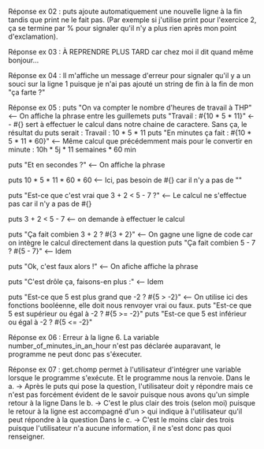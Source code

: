 Réponse ex 02 : puts ajoute automatiquement une nouvelle ligne à la fin tandis que print ne le fait pas. (Par exemple si j'utilise print pour l'exercice 2, ça se termine par % pour signaler qu'il n'y a plus rien après mon point d'exclamation). 

Réponse ex 03 : À REPRENDRE PLUS TARD car chez moi il dit quand même bonjour...

Réponse ex 04 : Il m'affiche un message d'erreur pour signaler qu'il y a un souci sur la ligne 1 puisque je n'ai pas ajouté un string de fin à la fin de mon "ça farte ?"

Réponse ex 05 : 
puts "On va compter le nombre d'heures de travail à THP" <-- On affiche la phrase entre les guillemets
puts "Travail : #{10 * 5 * 11}" <-- #{} sert à effectuer le calcul dans notre chaine de caractere. Sans ça, le résultat du puts serait : Travail : 10 * 5 * 11
puts "En minutes ça fait : #{10 * 5 * 11 * 60}" <-- Même calcul que précédemment mais pour le convertir en minute : 10h * 5j * 11 semaines * 60 min

puts "Et en secondes ?" <-- On affiche la phrase

puts 10 * 5 * 11 * 60 * 60 <-- Ici, pas besoin de #{} car il n'y a pas de ""

puts "Est-ce que c'est vrai que 3 + 2 < 5 - 7 ?" <-- Le calcul ne s'effectue pas car il n'y a pas de #{}

puts 3 + 2 < 5 - 7 <-- on demande à effectuer le calcul

puts "Ça fait combien 3 + 2 ? #{3 + 2}" <-- On gagne une ligne de code car on intègre le calcul directement dans la question 
puts "Ça fait combien 5 - 7 ? #{5 - 7}" <-- Idem

puts "Ok, c'est faux alors !" <-- On afiche affiche la phrase

puts "C'est drôle ça, faisons-en plus :" <-- Idem

puts "Est-ce que 5 est plus grand que -2 ? #{5 > -2}" <-- On utilise ici des fonctions booléenne, elle doit nous renvoyer vrai ou faux. 
puts "Est-ce que 5 est supérieur ou égal à -2 ? #{5 >= -2}"
puts "Est-ce que 5 est inférieur ou égal à -2 ? #{5 <= -2}"


Réponse ex 06 : Erreur à la ligne 6. La variable number_of_minutes_in_an_hour n'est pas déclarée auparavant, le programme ne peut donc pas s'éxecuter. 

Réponse ex 07 : get.chomp permet à l'utilisateur d'intégrer une variable lorsque le programme s'exécute. Et le programme nous la renvoie. 
Dans le a. -> Après le puts qui pose la question, l'utilisateur doit y répondre mais ce n'est pas forcément évident de le savoir puisque nous avons qu'un simple retour à la ligne
Dans le b. -> C'est le plus clair des trois (selon moi) puisque le retour à la ligne est accompagné d'un > qui indique à l'utilisateur qu'il peut répondre à la question
Dans le c. -> C'est le moins clair des trois puisque l'utilisateur n'a aucune information, il ne s'est donc pas quoi renseigner. 
